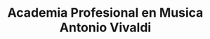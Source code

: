 ---
title: "Academia Profesional en Musica Antonio Vivaldi"
url: /san-miguel/academia-profesional-en-musica-antonio-vivaldi/
shop: música
---
